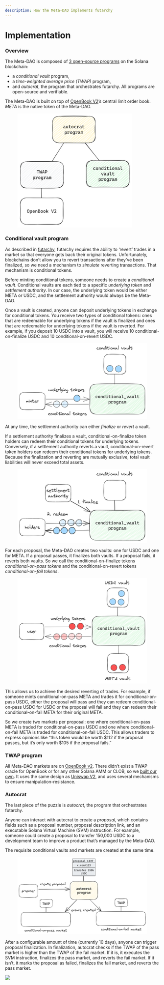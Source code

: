 ```yaml
---
description: How the Meta-DAO implements futarchy
---
```


# Implementation

### Overview <a href="#overview" id="overview"></a>

The Meta-DAO is composed of [3 open-source programs](https://github.com/metaDAOproject/meta-dao) on the Solana blockchain:

* a _conditional vault_ program,
* a _time-weighted average price (TWAP)_ program,
* and _autocrat_, the program that orchestrates futarchy. All programs are open-source and verifiable.

The Meta-DAO is built on top of [OpenBook V2](https://www.openbook-solana.com/)’s central limit order book. _META_ is the native token of the Meta-DAO.

<figure><img src="../.gitbook/assets/image (1).png" alt="" width="375"><figcaption></figcaption></figure>

### &#x20;Conditional vault program <a href="#conditional-vault-program" id="conditional-vault-program"></a>

As described in [futarchy](https://metadaoproject.github.io/docs/mechanics/futarchy.html), futarchy requires the ability to ‘revert’ trades in a market so that everyone gets back their original tokens. Unfortunately, blockchains don’t allow you to revert transactions after they’ve been finalized, so we need a mechanism to _simulate_ reverting transactions. That mechanism is conditional tokens.

Before minting conditional tokens, someone needs to create a _conditional vault_. Conditional vaults are each tied to a specific _underlying token_ and _settlement authority_. In our case, the underlying token would be either META or USDC, and the settlement authority would always be the Meta-DAO.

Once a vault is created, anyone can deposit underlying tokens in exchange for conditional tokens. You receive two types of conditional tokens: ones that are redeemable for underlying tokens if the vault is finalized and ones that are redeemable for underlying tokens if the vault is reverted. For example, if you deposit 10 USDC into a vault, you will receive 10 conditional-on-finalize USDC and 10 conditional-on-revert USDC.

<figure><img src="../.gitbook/assets/image (2).png" alt=""><figcaption></figcaption></figure>

At any time, the settlement authority can either _finalize_ or _revert_ a vault.

If a settlement authority finalizes a vault, conditional-on-finalize token holders can redeem their conditional tokens for underlying tokens. Conversely, if a settlement authority reverts a vault, conditional-on-revert token holders can redeem their conditional tokens for underlying tokens. Because the finalization and reverting are mutually exclusive, total vault liabilities will never exceed total assets.

<figure><img src="../.gitbook/assets/image (3).png" alt=""><figcaption></figcaption></figure>

For each proposal, the Meta-DAO creates two vaults: one for USDC and one for META. If a proposal passes, it finalizes both vaults. If a proposal fails, it reverts both vaults. So we call the conditional-on-finalize tokens _conditional-on-pass tokens_ and the conditional-on-revert tokens _conditional-on-fail tokens_.

<figure><img src="../.gitbook/assets/image (4).png" alt=""><figcaption></figcaption></figure>

This allows us to achieve the desired reverting of trades. For example, if someone mints conditional-on-pass META and trades it for conditional-on-pass USDC, either the proposal will pass and they can redeem conditional-on-pass USDC for USDC or the proposal will fail and they can redeem their conditional-on-fail META for their original META.

So we create two markets per proposal: one where conditional-on-pass META is traded for conditional-on-pass USDC and one where conditional-on-fail META is traded for conditional-on-fail USDC. This allows traders to express opinions like “this token would be worth $112 if the proposal passes, but it’s only worth $105 if the proposal fails.”

### &#x20;TWAP program <a href="#twap-program" id="twap-program"></a>

All Meta-DAO markets are on [OpenBook v2](https://github.com/openbook-dex/openbook-v2). There didn’t exist a TWAP oracle for OpenBook or for any other Solana AMM or CLOB, so we [built our own](https://github.com/metaDAOproject/openbook-twap). It uses the same design as [Uniswap V2](https://docs.uniswap.org/contracts/v2/concepts/core-concepts/oracles), and uses several mechanisms to ensure manipulation-resistance.

### &#x20;Autocrat <a href="#autocrat" id="autocrat"></a>

The last piece of the puzzle is _autocrat_, the program that orchestrates futarchy.

Anyone can interact with autocrat to create a _proposal_, which contains fields such as a proposal number, proposal description link, and an executable Solana Virtual Machine (SVM) instruction. For example, someone could create a proposal to transfer 150,000 USDC to a development team to improve a product that’s managed by the Meta-DAO.

The requisite conditional vaults and markets are created at the same time.

<figure><img src="../.gitbook/assets/image (5).png" alt=""><figcaption></figcaption></figure>

After a configurable amount of time (currently 10 days), anyone can trigger proposal finalization. In finalization, autocrat checks if the TWAP of the pass market is higher than the TWAP of the fail market. If it is, it executes the SVM instruction, finalizes the pass market, and reverts the fail market. If it isn’t, it marks the proposal as failed, finalizes the fail market, and reverts the pass market.

![](http://themetadao.org/img/autocrat-finalize.png)
